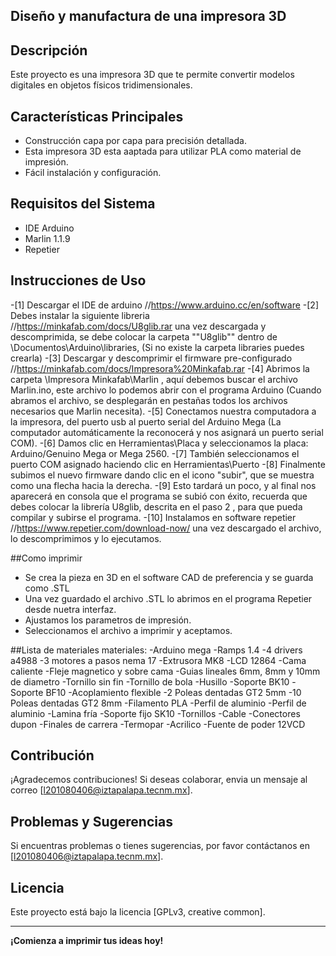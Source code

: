## Diseño y manufactura de una impresora 3D

## Descripción
Este proyecto es una impresora 3D que te permite convertir modelos digitales en objetos físicos tridimensionales.

## Características Principales
- Construcción capa por capa para precisión detallada.
- Esta impresora 3D esta aaptada para utilizar PLA como material de impresión.
- Fácil instalación y configuración.

## Requisitos del Sistema
- IDE Arduino
- Marlin 1.1.9
- Repetier 

## Instrucciones de Uso
-[1] Descargar el IDE  de arduino  				//https://www.arduino.cc/en/software
-[2] Debes instalar la siguiente libreria  
	//https://minkafab.com/docs/U8glib.rar
 una vez descargada y descomprimida, se debe colocar la carpeta ""U8glib"" dentro de \Documentos\Arduino\libraries, (Si no existe la carpeta libraries puedes crearla)
-[3] Descargar y descomprimir el firmware pre-configurado  
	//https://minkafab.com/docs/Impresora%20Minkafab.rar
-[4] Abrimos la carpeta \Impresora Minkafab\Marlin , aquí debemos buscar el archivo Marlin.ino, este archivo lo podemos abrir con el programa Arduino (Cuando abramos el archivo, se desplegarán en pestañas todos los archivos necesarios que Marlin necesita).
-[5] Conectamos nuestra computadora a la impresora, del puerto usb al puerto serial del Arduino Mega (La computador automáticamente la reconocerá y nos asignará un puerto serial COM).
-[6] Damos clic en Herramientas\Placa y seleccionamos la placa: Arduino/Genuino Mega or Mega 2560.
-[7] También seleccionamos el puerto COM asignado haciendo clic en  Herramientas\Puerto
-[8] Finalmente subimos el nuevo firmware dando clic en el icono "subir", que se muestra como una flecha hacia la derecha.
-[9] Esto tardará un poco, y al final nos aparecerá en consola que el programa se subió con éxito, recuerda que debes colocar la librería U8glib, descrita en el paso 2 , para que pueda compilar y subirse el programa.
-[10] Instalamos en software repetier 
	//https://www.repetier.com/download-now/
una vez descargado el archivo, lo descomprimimos y lo ejecutamos.

##Como imprimir 
- Se crea la pieza en 3D en el software CAD de preferencia y se guarda como .STL
- Una vez guardado el archivo .STL lo abrimos en el programa Repetier desde nuetra interfaz. 
- Ajustamos los parametros de impresión.
- Seleccionamos el archivo a imprimir y aceptamos.


##Lista de materiales materiales:
-Arduino mega
-Ramps 1.4 
-4 drivers a4988
-3 motores a pasos nema 17
-Extrusora MK8
-LCD 12864
-Cama caliente 
-Fleje magnetico y sobre cama 
-Guias lineales 6mm, 8mm y 10mm de diametro 
-Tornillo sin fin 
-Tornillo de bola
-Husillo
-Soporte BK10
-Soporte BF10
-Acoplamiento flexible 
-2 Poleas dentadas GT2 5mm
-10 Poleas dentadas GT2 8mm
-Filamento PLA
-Perfil de aluminio 
-Perfil de aluminio 
-Lamina fría 
-Soporte fijo SK10
-Tornillos 
-Cable 
-Conectores dupon 
-Finales de carrera 
-Termopar 
-Acrilico 
-Fuente de poder 12VCD


## Contribución
¡Agradecemos contribuciones! Si deseas colaborar, envia un mensaje al correo [l201080406@iztapalapa.tecnm.mx].

## Problemas y Sugerencias
Si encuentras problemas o tienes sugerencias, por favor contáctanos en [l201080406@iztapalapa.tecnm.mx].

## Licencia
Este proyecto está bajo la licencia [GPLv3, creative common].

---

**¡Comienza a imprimir tus ideas hoy!**
